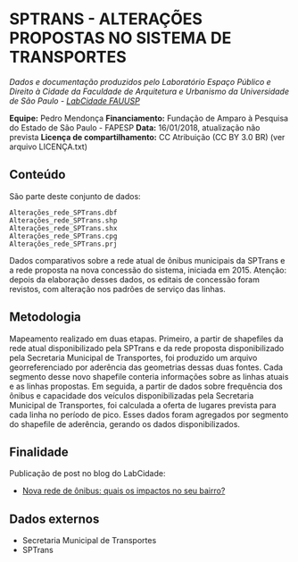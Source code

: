 SPTRANS - ALTERAÇÕES PROPOSTAS NO SISTEMA DE TRANSPORTES
============
*Dados e documentação produzidos pelo Laboratório Espaço Público e Direito à Cidade da Faculdade de Arquitetura e Urbanismo da Universidade de São Paulo - [LabCidade FAUUSP](http://www.labcidade.fau.usp.br/)*

**Equipe:** Pedro Mendonça
**Financiamento:** Fundação de Amparo à Pesquisa do Estado de São Paulo - FAPESP
**Data:** 16/01/2018, atualização não prevista
**Licença de compartilhamento:** CC Atribuição (CC BY 3.0 BR) (ver arquivo LICENÇA.txt)

## Conteúdo
São parte deste conjunto de dados:

    Alterações_rede_SPTrans.dbf
    Alterações_rede_SPTrans.shp
    Alterações_rede_SPTrans.shx
    Alterações_rede_SPTrans.cpg
    Alterações_rede_SPTrans.prj

Dados comparativos sobre a rede atual de ônibus municipais da SPTrans e a rede proposta na nova concessão do sistema, iniciada em 2015. Atenção: depois da elaboração desses dados, os editais de concessão foram revistos, com alteração nos padrões de serviço das linhas. 

## Metodologia
Mapeamento realizado em duas etapas. Primeiro, a partir de shapefiles da rede atual disponibilizado pela SPTrans e da rede proposta disponibilizado pela Secretaria Municipal de Transportes, foi produzido um arquivo georreferenciado por aderência das geometrias dessas duas fontes. Cada segmento desse novo shapefile conteria informações sobre as linhas atuais e as linhas propostas. Em seguida, a partir de dados sobre frequência dos ônibus e capacidade dos veículos disponibilizadas pela Secretaria Municipal de Transportes, foi calculada a oferta de lugares prevista para cada linha no período de pico. Esses dados foram agregados por segmento do shapefile de aderência, gerando os dados disponibilizados.

## Finalidade
Publicação de post no blog do LabCidade:
- [Nova rede de ônibus: quais os impactos no seu bairro?](http://www.labcidade.fau.usp.br/nova-rede-de-onibus-quais-os-impactos-no-seu-bairro/)

## Dados externos
- Secretaria Municipal de Transportes
- SPTrans
